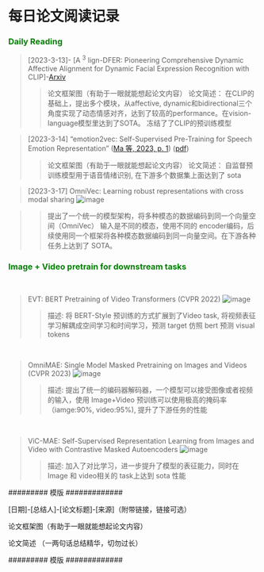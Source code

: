 # 每日论文阅读记录

### <font color=Green> Daily Reading</font>

> [2023-3-13]- [A $^3$ lign-DFER: Pioneering Comprehensive Dynamic Affective Alignment for Dynamic Facial Expression Recognition with CLIP]-[Arxiv](https://arxiv.org/abs/2403.04294)
>  
> > 论文框架图（有助于一眼就能想起论文内容）
> > 论文简述：
> > 在CLIP的基础上，提出多个模块，从affective, dynamic和bidirectional三个角度实现了动态情感对齐，达到了较高的performance。在vision-language模型里达到了SOTA。 冻结了了CLIP的预训练模型


> [2023-3-14] 
> “emotion2vec: Self-Supervised Pre-Training for Speech Emotion Representation” ([Ma 等, 2023, p. 1](zotero://select/library/items/7VRD2MS6)) ([pdf](zotero://open-pdf/library/items/JDD3XVM9?page=1&annotation=58YPEKMD))
> > 论文框架图（有助于一眼就能想起论文内容）
> > 论文简述：
> > 自监督预训练模型用于语音情绪识别, 在下游多个数据集上面达到了 sota

> [2023-3-17]  OmniVec: Learning robust representations with cross modal sharing
> ![image](https://github.com/cyinen/paper-readings/assets/56926538/5d04a9f8-e7a9-423c-bad9-69c54edf98cf)

>> 提出了一个统一的模型架构，将多种模态的数据编码到同一个向量空间（OmniVec）
输入是不同的模态，使用不同的 encoder编码，后续使用同一个框架将各种模态数据编码到同一向量空间。在下游各种任务上达到了 SOTA。


### <font color=Green> Image + Video pretrain for downstream tasks</font>
&nbsp;
> EVT: BERT Pretraining of Video Transformers (CVPR 2022)
> ![image](https://github.com/ReadingPapers/Report/assets/56926538/36d9776b-43a1-4336-b2d9-c71a30b0e2ad)
>> 描述: 将 BERT-Style 预训练的方式扩展到了Video task, 将视频表征学习解耦成空间学习和时间学习，预测 target 仿照 bert 预测 visual tokens

&nbsp;
> OmniMAE: Single Model Masked Pretraining on Images and Videos (CVPR 2023)
> ![image](https://github.com/ReadingPapers/Report/assets/56926538/694379e1-da39-4d82-b6cd-4fd7f9494ad5)
>> 描述: 提出了统一的编码器解码器，一个模型可以接受图像或者视频的输入，使用 Image+Video 预训练可以使用极高的掩码率（iamge:90%, video:95%), 提升了下游任务的性能

&nbsp;
> ViC-MAE: Self-Supervised Representation Learning from Images and Video with Contrastive Masked Autoencoders 
> ![image](https://github.com/ReadingPapers/Report/assets/56926538/2aa9cfc7-6816-4c1b-9d3d-0696946edcd2)
>> 描述:  加入了对比学习，进一步提升了模型的表征能力，同时在 Image 和 video相关的 task上达到 sota 性能



######### 模版 #############

[日期]-[总结人]-[论文标题]-[来源]（附带链接，链接可选）

论文框架图（有助于一眼就能想起论文内容）

论文简述 （一两句话总结精华，切勿过长）

######### 模版 #############
